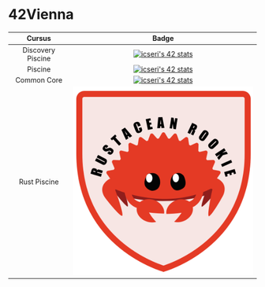# 42Vienna


| Cursus | Badge |
|:------:|:-----:|
| Discovery Piscine | [![icseri's 42 stats](https://badge.nimon.fr/api/v2/clwhwslon104101rz9ciwa3r4/stats?cursusId=3&coalitionId=piscine)](./discovery_piscine/) |
|Piscine |[![icseri's 42 stats](https://badge.nimon.fr/api/v2/clwhwslon104101rz9ciwa3r4/stats?cursusId=9&coalitionId=piscine)](./piscine/)|
| Common Core | [![icseri's 42 stats](https://badge.nimon.fr/api/v2/clwhwslon104101rz9ciwa3r4/stats?cursusId=21&coalitionId=251)](./common_core/)|
| Rust Piscine | [![Badge](./rust_piscine/Rust_badge.svg)](./rust_piscine/) |